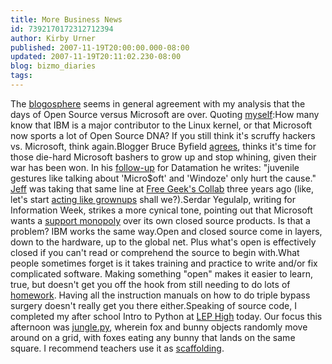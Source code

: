 ```yaml
---
title: More Business News
id: 7392170172312712394
author: Kirby Urner
published: 2007-11-19T20:00:00.000-08:00
updated: 2007-11-19T20:11:02.230-08:00
blog: bizmo_diaries
tags: 
---
```


The [blogosphere](http://en.wikipedia.org/wiki/Blogosphere) seems in general agreement with my analysis that the days of Open Source versus Microsoft are over.  Quoting [myself](http://controlroom.blogspot.com/2007/11/technation.html):How many know that IBM is a major contributor to the Linux kernel, or that Microsoft now sports a lot of Open Source DNA? If you still think it's scruffy hackers vs. Microsoft, think again.Blogger Bruce Byfield [agrees](http://brucebyfield.wordpress.com/2007/08/19/why-would-i-care-about-microsoft/), thinks it's time for those die-hard Microsoft bashers to grow up and stop whining, given their war has been won.  In his [follow-up](http://itmanagement.earthweb.com/osrc/article.php/3711871) for Datamation he writes:  "juvenile gestures like talking about 'Micro$oft' and 'Windoze' only hurt the cause."  [Jeff](http://controlroom.blogspot.com/2007/09/september-ppug.html) was taking that same line at [Free Geek's Collab](http://lists.freegeek.org/pipermail/council/2004-September/001016.html) three years ago (like, let's start [acting like grownups](http://worldgame.blogspot.com/2004/10/mark-satin-at-powells-books.html) shall we?).Serdar Yegulalp, writing for Information Week, strikes a more cynical tone, pointing out that Microsoft wants a [support monopoly](http://www.informationweek.com/blog/main/archives/2007/11/microsoft_and_o.html) over its own closed source products.  Is that a problem?  IBM works the same way.Open and closed source come in layers, down to the hardware, up to the global net.  Plus what's open is effectively closed if you can't read or comprehend the source to begin with.What people sometimes forget is it takes training and practice to write and/or fix complicated software.  Making something "open" makes it easier to learn, true, but doesn't get you off the hook from still needing to do lots of [homework](http://www.grunch.net/synergetics/gstuniv.html).  Having all the instruction manuals on how to do triple bypass surgery doesn't really get you there either.Speaking of source code, I completed my after school Intro to Python at [LEP High](http://www.lephigh.org/) today.  Our focus this afternoon was [jungle.py](http://www.4dsolutions.net/ocn/python/jungle.py), wherein fox and bunny objects randomly move around on a grid, with foxes eating any bunny that lands on the same square.  I recommend teachers use it as [scaffolding](http://mathforum.org/kb/thread.jspa?threadID=1229650&tstart=0).